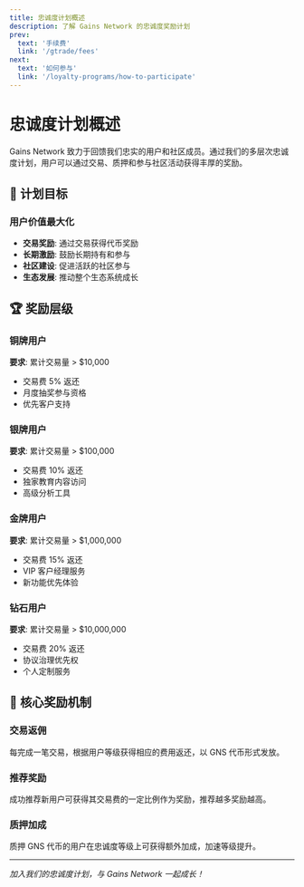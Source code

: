 ```yaml
---
title: 忠诚度计划概述
description: 了解 Gains Network 的忠诚度奖励计划
prev:
  text: '手续费'
  link: '/gtrade/fees'
next:
  text: '如何参与'
  link: '/loyalty-programs/how-to-participate'
---
```


# 忠诚度计划概述

Gains Network 致力于回馈我们忠实的用户和社区成员。通过我们的多层次忠诚度计划，用户可以通过交易、质押和参与社区活动获得丰厚的奖励。

## 🎯 计划目标

### 用户价值最大化
- **交易奖励**: 通过交易获得代币奖励
- **长期激励**: 鼓励长期持有和参与
- **社区建设**: 促进活跃的社区参与
- **生态发展**: 推动整个生态系统成长

## 🏆 奖励层级

### 铜牌用户
**要求**: 累计交易量 > $10,000
- 交易费 5% 返还
- 月度抽奖参与资格
- 优先客户支持

### 银牌用户  
**要求**: 累计交易量 > $100,000
- 交易费 10% 返还
- 独家教育内容访问
- 高级分析工具

### 金牌用户
**要求**: 累计交易量 > $1,000,000
- 交易费 15% 返还
- VIP 客户经理服务
- 新功能优先体验

### 钻石用户
**要求**: 累计交易量 > $10,000,000
- 交易费 20% 返还
- 协议治理优先权
- 个人定制服务

## 💎 核心奖励机制

### 交易返佣
每完成一笔交易，根据用户等级获得相应的费用返还，以 GNS 代币形式发放。

### 推荐奖励
成功推荐新用户可获得其交易费的一定比例作为奖励，推荐越多奖励越高。

### 质押加成
质押 GNS 代币的用户在忠诚度等级上可获得额外加成，加速等级提升。

---

*加入我们的忠诚度计划，与 Gains Network 一起成长！*
